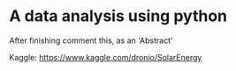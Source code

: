 # A data analysis using python

After finishing comment this, as an 'Abstract'

Kaggle: https://www.kaggle.com/dronio/SolarEnergy